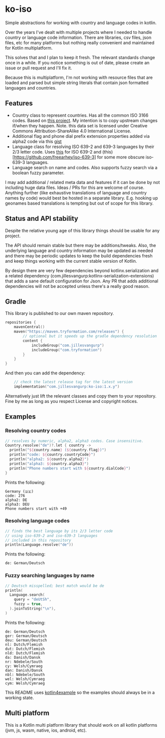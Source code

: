 # ko-iso

Simple abstractions for working with country and language codes in kotlin.

Over the years I've dealt with multiple projects where I needed to handle country or language code information. There are libraries, csv files, json files, etc for many platforms but nothing really convenient and maintained for Kotlin multiplatform. 

This solves that and I plan to keep it fresh. The relevant standards change once in a while. If you notice something is out of date, please create an issue or pull request and I'll fix it.

Because this is multiplatform, I'm not working with resource files that are loaded and parsed but simple string literals that contain json formatted languages and countries.

## Features

- Country class to represent countries. Has all the common ISO 3166 codes. Based on [this project](https://github.com/lukes/ISO-3166-Countries-with-Regional-Codes). My intention is to copy upstream changes if/when they happen. Note. this data set is licensed under Creative Commons Attribution-ShareAlike 4.0 International License. 
- Additional flag and phone dial prefix extension properties added via alpha2 code via this [gist](https://gist.github.com/devhammed/78cfbee0c36dfdaa4fce7e79c0d39208)
- Language class for resolving ISO 639-2 and 639-3 languages by their 2/3 letter code. Uses [this](https://github.com/freearhey/iso-639-3/blob/master/index.json) for ISO 639-2 and (this)[https://github.com/freearhey/iso-639-3] for some more obscure iso-639-3 languages.
- Language search on name and codes. Also supports fuzzy search via a boolean fuzzy parameter. 

I may add additional / related meta data and features if it can be done by not including huge data files. Ideas / PRs for this are welcome of course. Anything further (like exhaustive translations of language and country names by code) would best be hosted in a separate library. E.g. hooking up geonames based translations is tempting but out of scope for this library.

## Status and API stability

Despite the relative young age of this library things should be usable for any project. 

The API should remain stable but there may be additions/tweaks. Also, the underlying language and country information may be updated as needed and there may be periodic updates to keep the build dependencies fresh and keep things working with the current stable version of Kotlin.

By design there are very few dependencies beyond kotlinx.serialization and a related dependency (com.jillesvangurp:kotlinx-serialization-extensions) that adds a sane default configuration for Json. Any PR that adds additional dependencies will not be accepted unless there's a really good reason.

## Gradle

This library is published to our own maven repository.

```kotlin
repositories {
    mavenCentral()
    maven("https://maven.tryformation.com/releases") {
        // optional but it speeds up the gradle dependency resolution
        content {
            includeGroup("com.jillesvangurp")
            includeGroup("com.tryformation")
        }
    }
}
```

And then you can add the dependency:

```kotlin
    // check the latest release tag for the latest version
    implementation("com.jillesvangurp:ko-iso:1.x.y")
```

Alternatively just lift the relevant classes and copy them to your repository. Fine by me as long as you respect License and copyright notices. 

## Examples

### Resolving country codes

```kotlin
// resolves by numeric, alpha2, alpha3 codes. Case insensitive.
Country.resolve("de")?.let { country ->
  println("${country.name} (${country.flag})")
  println("code: ${country.countryCode}")
  println("alpha2: ${country.alpha2}")
  println("alpha3: ${country.alpha3}")
  println("Phone numbers start with ${country.dialCode}")
}
```

Prints the following:

```text
Germany (🇩🇪)
code: 276
alpha2: DE
alpha3: DEU
Phone numbers start with +49
```

### Resolving language codes

```kotlin
// finds the best language by its 2/3 letter code
// using iso-639-2 and iso-639-3 languages
// included in this repository
println(Language.resolve("de"))
```

Prints the following:

```text
de: German/Deutsch
```

### Fuzzy searching languages by name

```kotlin
// Deutsch misspelled; best match would be de
println(
  Language.search(
    query = "deUtSh",
    fuzzy = true,
  ).joinToString("\n"),
)
```

Prints the following:

```text
de: German/Deutsch
ger: German/Deutsch
deu: German/Deutsch
nl: Dutch/Flemish
dut: Dutch/Flemish
nld: Dutch/Flemish
da: Danish/Dansk
nr: Ndebele/South
cy: Welsh/Cymraeg
dan: Danish/Dansk
nbl: Ndebele/South
wel: Welsh/Cymraeg
cym: Welsh/Cymraeg
```

This README uses [kotlin4example](https://github.com/jillesvangurp/kotlin4example) so the examples should always be in a working state.   

## Multi platform

This is a Kotlin multi platform library that should work on all kotlin platforms (jvm, js, wasm, native, ios, android, etc).

